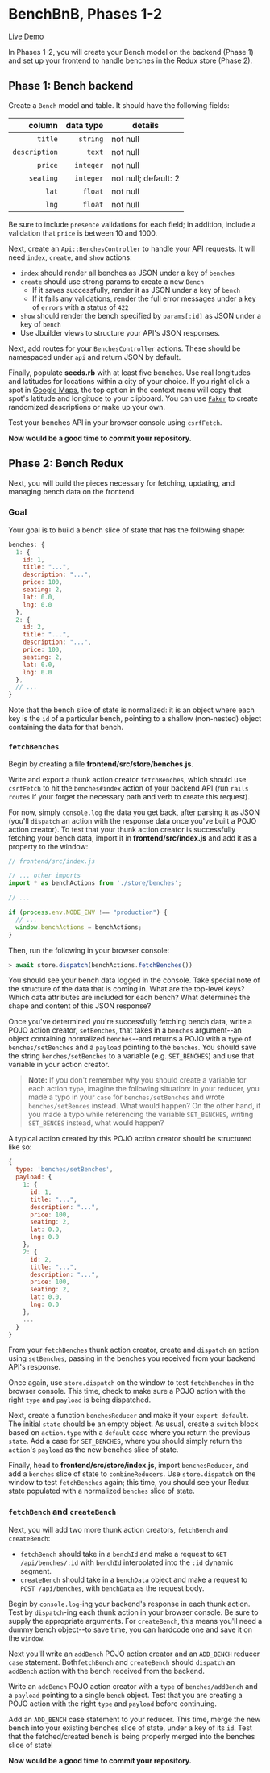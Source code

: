 # BenchBnB, Phases 1-2

[Live Demo]

In Phases 1-2, you will create your Bench model on the backend (Phase 1) and set
up your frontend to handle benches in the Redux store (Phase 2).

[Live Demo]: https://aa-bench-bnb.herokuapp.com/

## Phase 1: Bench backend

Create a `Bench` model and table. It should have the following fields:
  
|        column | data type | details              |
| ------------: | --------: | -------------------- |
|       `title` |  `string` | not null             |
| `description` |    `text` | not null             |
|       `price` | `integer` | not null             |
|     `seating` | `integer` | not null; default: 2 |
|         `lat` |   `float` | not null             |
|         `lng` |   `float` | not null             |

Be sure to include `presence` validations for each field; in addition, include a
validation that `price` is between 10 and 1000.

Next, create an `Api::BenchesController` to handle your API requests. It will
need `index`, `create`, and `show` actions:

- `index` should render all benches as JSON under a key of `benches`
- `create` should use strong params to create a new `Bench`
  - If it saves successfully, render it as JSON under a key of `bench`
  - If it fails any validations, render the full error messages under a key of
    `errors` with a status of `422`
- `show` should render the bench specified by `params[:id]` as JSON under a key
  of `bench`
- Use Jbuilder views to structure your API's JSON responses.

Next, add routes for your `BenchesController` actions. These should be
namespaced under `api` and return JSON by default.

Finally, populate __seeds.rb__ with at least five benches. Use real longitudes
and latitudes for locations within a city of your choice. If you right click a
spot in [Google Maps][maps], the top option in the context menu will copy that
spot's latitude and longitude to your clipboard. You can use [`Faker`] to create
randomized descriptions or make up your own.

Test your benches API in your browser console using `csrfFetch`.

**Now would be a good time to commit your repository.**

## Phase 2: Bench Redux

Next, you will build the pieces necessary for fetching, updating, and managing
bench data on the frontend.

### Goal

Your goal is to build a bench slice of state that has the following shape:

```js
benches: {
  1: {
    id: 1,
    title: "...",
    description: "...",
    price: 100,
    seating: 2,
    lat: 0.0,
    lng: 0.0
  },
  2: {
    id: 2,
    title: "...",
    description: "...",
    price: 100,
    seating: 2,
    lat: 0.0,
    lng: 0.0
  },
  // ...
}
```

Note that the bench slice of state is normalized: it is an object where each key
is the `id` of a particular bench, pointing to a shallow (non-nested) object
containing the data for that bench.

### `fetchBenches`

Begin by creating a file __frontend/src/store/benches.js__.

Write and export a thunk action creator `fetchBenches`, which should use
`csrfFetch` to hit the `benches#index` action of your backend API (run `rails
routes` if your forget the necessary path and verb to create this request).

For now, simply `console.log` the data you get back, after parsing it as JSON
(you'll `dispatch` an action with the response data once you've built a POJO
action creator). To test that your thunk action creator is successfully fetching
your bench data, import it in __frontend/src/index.js__ and add it as a property
to the window:

```js
// frontend/src/index.js

// ... other imports
import * as benchActions from './store/benches';

// ...

if (process.env.NODE_ENV !== "production") {
  // ...
  window.benchActions = benchActions;
}
```

Then, run the following in your browser console:

```js
> await store.dispatch(benchActions.fetchBenches())
```

You should see your bench data logged in the console. Take special note of the
structure of the data that is coming in. What are the top-level keys? Which data
attributes are included for each bench? What determines the shape and content of
this JSON response?

Once you've determined you're successfully fetching bench data, write a POJO
action creator, `setBenches`, that takes in a `benches` argument--an object
containing normalized `benches`--and returns a POJO with a `type` of
`benches/setBenches` and a `payload` pointing to the `benches`. You should save
the string `benches/setBenches` to a variable (e.g. `SET_BENCHES`) and use that
variable in your action creator.

> **Note:** If you don't remember why you should create a variable for each
> action `type`, imagine the following situation: in your reducer, you made a
> typo in your `case` for `benches/setBenches` and wrote `benches/setBences`
> instead. What would happen? On the other hand, if you made a typo while
> referencing the variable `SET_BENCHES`, writing `SET_BENCES` instead, what
> would happen?

A typical action created by this POJO action creator should be structured like
so:

```js
{
  type: 'benches/setBenches',
  payload: {
    1: {
      id: 1,
      title: "...",
      description: "...",
      price: 100,
      seating: 2,
      lat: 0.0,
      lng: 0.0
    },
    2: {
      id: 2,
      title: "...",
      description: "...",
      price: 100,
      seating: 2,
      lat: 0.0,
      lng: 0.0
    },
    ...
  }
}
```

From your `fetchBenches` thunk action creator, create and `dispatch` an action
using `setBenches`, passing in the benches you received from your backend API's
response.

Once again, use `store.dispatch` on the window to test `fetchBenches` in the
browser console. This time, check to make sure a POJO action with the right
`type` and `payload` is being dispatched.

Next, create a function `benchesReducer` and make it your `export default`. The
initial `state` should be an empty object. As usual, create a `switch` block
based on `action.type` with a `default` case where you return the previous
`state`. Add a case for `SET_BENCHES`, where you should simply return the
`action`'s `payload` as the new benches slice of state.

Finally, head to  __frontend/src/store/index.js__, import `benchesReducer`, and
add a `benches` slice of state to `combineReducers`. Use `store.dispatch` on the
window to test `fetchBenches` again; this time, you should see your Redux state
populated with a normalized `benches` slice of state.

### `fetchBench` and `createBench`

Next, you will add two more thunk action creators, `fetchBench` and
`createBench`:

- `fetchBench` should take in a `benchId` and make a request to `GET
  /api/benches/:id` with `benchId` interpolated into the `:id` dynamic segment.
- `createBench` should take in a `benchData` object and make a request to `POST
  /api/benches`, with `benchData` as the request body.

Begin by `console.log`-ing your backend's response in each thunk action. Test by
`dispatch`-ing each thunk action in your browser console. Be sure to supply the
appropriate arguments. For `createBench`, this means you'll need a dummy bench
object--to save time, you can hardcode one and save it on the `window`.

Next you'll write an `addBench` POJO action creator and an `ADD_BENCH` reducer
`case` statement. Both`fetchBench` and `createBench` should `dispatch` an
`addBench` action with the bench received from the backend.

Write an `addBench` POJO action creator with a `type` of `benches/addBench` and
a `payload` pointing to a single `bench` object. Test that you are creating a
POJO action with the right `type` and `payload` before continuing.

Add an `ADD_BENCH` case statement to your reducer. This time, merge the new
bench into your existing benches slice of state, under a key of its `id`. Test
that the fetched/created bench is being properly merged into the benches slice
of state!

**Now would be a good time to commit your repository.**

[maps]: https://www.google.com/maps/place/San+Francisco,+CA
[`Faker`]: https://github.com/faker-ruby/faker